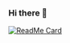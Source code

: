 ### Hi there 👋

[![ReadMe Card](https://github-readme-stats.vercel.app/api/pin/?username=MihaiCit&repo=github-readme-stats)](https://github.com/anuraghazra/github-readme-stats)

